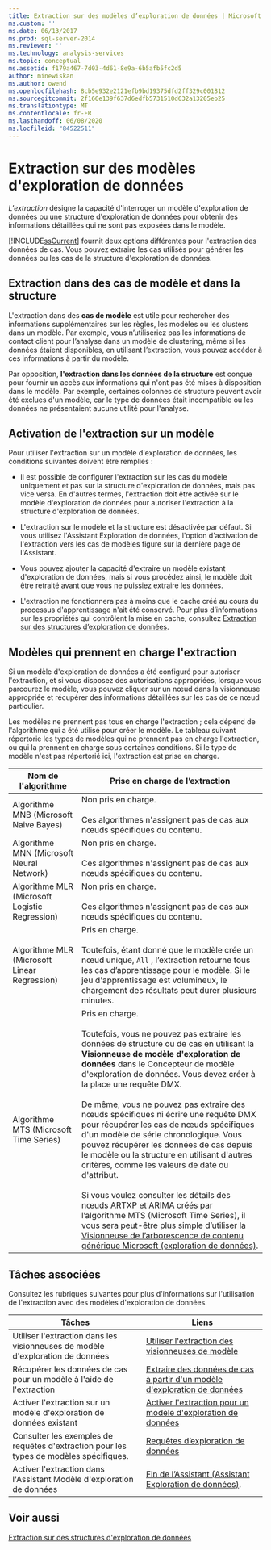 ```yaml
---
title: Extraction sur des modèles d’exploration de données | Microsoft Docs
ms.custom: ''
ms.date: 06/13/2017
ms.prod: sql-server-2014
ms.reviewer: ''
ms.technology: analysis-services
ms.topic: conceptual
ms.assetid: f179a467-7d03-4d61-8e9a-6b5afb5fc2d5
author: minewiskan
ms.author: owend
ms.openlocfilehash: 8cb5e932e2121efb9bd19375dfd2ff329c001812
ms.sourcegitcommit: 2f166e139f637d6edfb5731510d632a13205eb25
ms.translationtype: MT
ms.contentlocale: fr-FR
ms.lasthandoff: 06/08/2020
ms.locfileid: "84522511"
---
```

# <a name="drillthrough-on-mining-models"></a>Extraction sur des modèles d'exploration de données
  *L'extraction* désigne la capacité d'interroger un modèle d'exploration de données ou une structure d'exploration de données pour obtenir des informations détaillées qui ne sont pas exposées dans le modèle.  
  
 [!INCLUDE[ssCurrent](../../includes/sscurrent-md.md)] fournit deux options différentes pour l'extraction des données de cas. Vous pouvez extraire les cas utilisés pour générer les données ou les cas de la structure d'exploration de données.  
  
## <a name="drillthrough-to-model-cases-vs-drillthrough-to-structure"></a>Extraction dans des cas de modèle et dans la structure  
 L'extraction dans des **cas de modèle** est utile pour rechercher des informations supplémentaires sur les règles, les modèles ou les clusters dans un modèle. Par exemple, vous n’utiliseriez pas les informations de contact client pour l’analyse dans un modèle de clustering, même si les données étaient disponibles, en utilisant l’extraction, vous pouvez accéder à ces informations à partir du modèle.  
  
 Par opposition, **l'extraction dans les données de la structure** est conçue pour fournir un accès aux informations qui n'ont pas été mises à disposition dans le modèle. Par exemple, certaines colonnes de structure peuvent avoir été exclues d'un modèle, car le type de données était incompatible ou les données ne présentaient aucune utilité pour l'analyse.  
  
## <a name="enabling-drillthrough-on-a-model"></a>Activation de l'extraction sur un modèle  
 Pour utiliser l'extraction sur un modèle d'exploration de données, les conditions suivantes doivent être remplies :  
  
-   Il est possible de configurer l'extraction sur les cas du modèle uniquement et pas sur la structure d'exploration de données, mais pas vice versa.  En d'autres termes, l'extraction doit être activée sur le modèle d'exploration de données pour autoriser l'extraction à la structure d'exploration de données.  
  
-   L'extraction sur le modèle et la structure est désactivée par défaut. Si vous utilisez l'Assistant Exploration de données, l'option d'activation de l'extraction vers les cas de modèles figure sur la dernière page de l'Assistant.  
  
-   Vous pouvez ajouter la capacité d'extraire un modèle existant d'exploration de données, mais si vous procédez ainsi, le modèle doit être retraité avant que vous ne puissiez extraire les données.  
  
-   L'extraction ne fonctionnera pas à moins que le cache créé au cours du processus d'apprentissage n'ait été conservé. Pour plus d’informations sur les propriétés qui contrôlent la mise en cache, consultez [Extraction sur des structures d’exploration de données](drillthrough-on-mining-structures.md).  
  
## <a name="models-that-support-drillthrough"></a>Modèles qui prennent en charge l'extraction  
 Si un modèle d'exploration de données a été configuré pour autoriser l'extraction, et si vous disposez des autorisations appropriées, lorsque vous parcourez le modèle, vous pouvez cliquer sur un nœud dans la visionneuse appropriée et récupérer des informations détaillées sur les cas de ce nœud particulier.  
  
 Les modèles ne prennent pas tous en charge l'extraction ; cela dépend de l'algorithme qui a été utilisé pour créer le modèle. Le tableau suivant répertorie les types de modèles qui ne prennent pas en charge l'extraction, ou qui la prennent en charge sous certaines conditions. Si le type de modèle n'est pas répertorié ici, l'extraction est prise en charge.  
  
|**Nom de l'algorithme**|**Prise en charge de l’extraction**|  
|------------------------|----------------------------------|  
|Algorithme MNB (Microsoft Naive Bayes)|Non pris en charge.<br /><br /> Ces algorithmes n'assignent pas de cas aux nœuds spécifiques du contenu.|  
|Algorithme MNN (Microsoft Neural Network)|Non pris en charge.<br /><br /> Ces algorithmes n'assignent pas de cas aux nœuds spécifiques du contenu.|  
|Algorithme MLR (Microsoft Logistic Regression)|Non pris en charge.<br /><br /> Ces algorithmes n'assignent pas de cas aux nœuds spécifiques du contenu.|  
|Algorithme MLR (Microsoft Linear Regression)|Pris en charge.<br /><br /> Toutefois, étant donné que le modèle crée un nœud unique, `All` , l’extraction retourne tous les cas d’apprentissage pour le modèle. Si le jeu d'apprentissage est volumineux, le chargement des résultats peut durer plusieurs minutes.|  
|Algorithme MTS (Microsoft Time Series)|Pris en charge.<br /><br /> Toutefois, vous ne pouvez pas extraire les données de structure ou de cas en utilisant la **Visionneuse de modèle d'exploration de données** dans le Concepteur de modèle d'exploration de données. Vous devez créer à la place une requête DMX.<br /><br /> De même, vous ne pouvez pas extraire des nœuds spécifiques ni écrire une requête DMX pour récupérer les cas de nœuds spécifiques d'un modèle de série chronologique. Vous pouvez récupérer les données de cas depuis le modèle ou la structure en utilisant d'autres critères, comme les valeurs de date ou d'attribut.<br /><br /> Si vous voulez consulter les détails des nœuds ARTXP et ARIMA créés par l’algorithme MTS (Microsoft Time Series), il vous sera peut-être plus simple d’utiliser la [Visionneuse de l’arborescence de contenu générique Microsoft &#40;exploration de données&#41;](../microsoft-generic-content-tree-viewer-data-mining.md).|  
  
## <a name="related-tasks"></a>Tâches associées  
 Consultez les rubriques suivantes pour plus d'informations sur l'utilisation de l'extraction avec des modèles d'exploration de données.  
  
|Tâches|Liens|  
|-----------|-----------|  
|Utiliser l'extraction dans les visionneuses de modèle d'exploration de données|[Utiliser l'extraction des visionneuses de modèle](use-drillthrough-from-the-model-viewers.md)|  
|Récupérer les données de cas pour un modèle à l'aide de l'extraction|[Extraire des données de cas à partir d'un modèle d'exploration de données](drill-through-to-case-data-from-a-mining-model.md)|  
|Activer l'extraction sur un modèle d'exploration de données existant|[Activer l'extraction pour un modèle d'exploration de données](enable-drillthrough-for-a-mining-model.md)|  
|Consulter les exemples de requêtes d'extraction pour les types de modèles spécifiques.|[Requêtes d’exploration de données](data-mining-queries.md)|  
|Activer l'extraction dans l'Assistant Modèle d'exploration de données|[Fin de l’Assistant &#40;Assistant Exploration de données&#41;](../completing-the-wizard-data-mining-wizard.md).|  
  
## <a name="see-also"></a>Voir aussi  
 [Extraction sur des structures d'exploration de données](drillthrough-on-mining-structures.md)  
  
  

